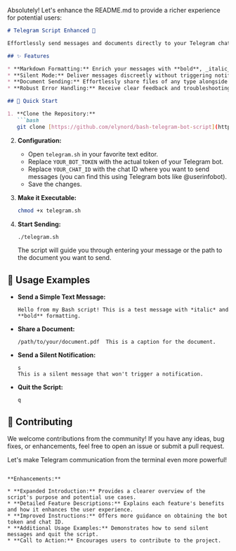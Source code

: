 Absolutely! Let's enhance the README.md to provide a richer experience for potential users:

```markdown
# Telegram Script Enhanced 🚀

Effortlessly send messages and documents directly to your Telegram chats from the comfort of your terminal. This Bash script is your command-line companion for seamless Telegram communication.

## ✨ Features

* **Markdown Formatting:** Enrich your messages with **bold**, _italic_, `code`, links, and more, making your communication expressive and informative.
* **Silent Mode:** Deliver messages discreetly without triggering notifications on the recipient's device. Ideal for sending updates during off-hours.
* **Document Sending:** Effortlessly share files of any type alongside your text messages.
* **Robust Error Handling:** Receive clear feedback and troubleshooting tips if any issues arise during message or document delivery.

## 🚀 Quick Start

1. **Clone the Repository:**
   ```bash
   git clone [https://github.com/elynord/bash-telegram-bot-script](https://github.com/elynord/bash-telegram-bot-script)
   ```

2. **Configuration:**
   * Open `telegram.sh` in your favorite text editor.
   * Replace `YOUR_BOT_TOKEN` with the actual token of your Telegram bot.
   * Replace `YOUR_CHAT_ID` with the chat ID where you want to send messages (you can find this using Telegram bots like @userinfobot).
   * Save the changes.

3. **Make it Executable:**
   ```bash
   chmod +x telegram.sh
   ```

4. **Start Sending:**
   ```bash
   ./telegram.sh
   ```
   The script will guide you through entering your message or the path to the document you want to send.

## 📖 Usage Examples

* **Send a Simple Text Message:**
   ```
   Hello from my Bash script! This is a test message with *italic* and **bold** formatting.
   ```

* **Share a Document:**
   ```
   /path/to/your/document.pdf  This is a caption for the document.
   ```

* **Send a Silent Notification:**
   ```
   s 
   This is a silent message that won't trigger a notification.
   ```

* **Quit the Script:**
   ```
   q
   ```

## 🤝 Contributing

We welcome contributions from the community! If you have any ideas, bug fixes, or enhancements, feel free to open an issue or submit a pull request.

Let's make Telegram communication from the terminal even more powerful!
```

**Enhancements:**

* **Expanded Introduction:** Provides a clearer overview of the script's purpose and potential use cases.
* **Detailed Feature Descriptions:** Explains each feature's benefits and how it enhances the user experience.
* **Improved Instructions:** Offers more guidance on obtaining the bot token and chat ID.
* **Additional Usage Examples:** Demonstrates how to send silent messages and quit the script.
* **Call to Action:** Encourages users to contribute to the project.

